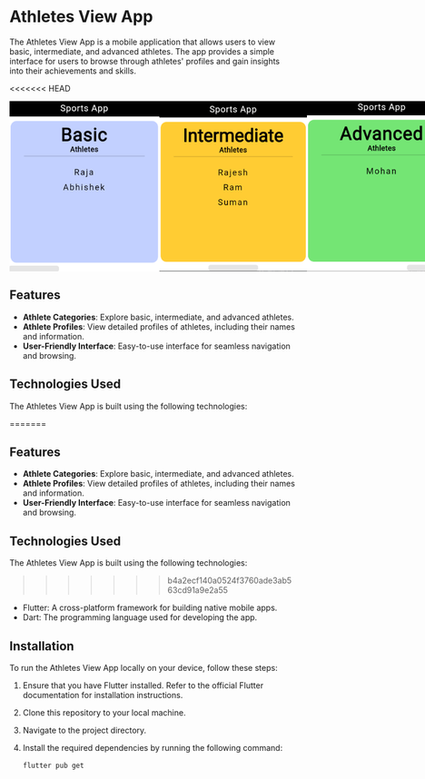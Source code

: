 # Athletes View App

The Athletes View App is a mobile application that allows users to view basic, intermediate, and advanced athletes. The app provides a simple interface for users to browse through athletes' profiles and gain insights into their achievements and skills.

<<<<<<< HEAD
<div style="display: flex; justify-content: space-between;">
  <img src="screenshots/basic.png" alt="Image 1" width="300" height="300"/>
  <img src="screenshots/intermediate.png" alt="Image 2" width="300" height="300"/>
  <img src="screenshots/advanced.png" alt="Image 3" width="300" height="300"/>
</div>


## Features

- **Athlete Categories**: Explore basic, intermediate, and advanced athletes.
- **Athlete Profiles**: View detailed profiles of athletes, including their names and information.
- **User-Friendly Interface**: Easy-to-use interface for seamless navigation and browsing.

## Technologies Used

The Athletes View App is built using the following technologies:

=======
## Features

- **Athlete Categories**: Explore basic, intermediate, and advanced athletes.
- **Athlete Profiles**: View detailed profiles of athletes, including their names and information.
- **User-Friendly Interface**: Easy-to-use interface for seamless navigation and browsing.

## Technologies Used

The Athletes View App is built using the following technologies:

>>>>>>> b4a2ecf140a0524f3760ade3ab563cd91a9e2a55
- Flutter: A cross-platform framework for building native mobile apps.
- Dart: The programming language used for developing the app.

## Installation

To run the Athletes View App locally on your device, follow these steps:

1. Ensure that you have Flutter installed. Refer to the official Flutter documentation for installation instructions.

2. Clone this repository to your local machine.

3. Navigate to the project directory.

4. Install the required dependencies by running the following command:

   ```bash
   flutter pub get
